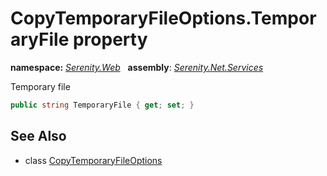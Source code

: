 # CopyTemporaryFileOptions.TemporaryFile property
**namespace:** *[Serenity.Web](../../README.md#serenity.web-namespace)*   **assembly**: *[Serenity.Net.Services](../../README.md)*

Temporary file

```csharp
public string TemporaryFile { get; set; }
```

## See Also

* class [CopyTemporaryFileOptions](../CopyTemporaryFileOptions.md)